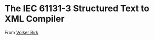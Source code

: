 The IEC 61131-3 Structured Text to XML Compiler
===============================================

From [Volker Birk](https://fdik.org/iec2xml/)
